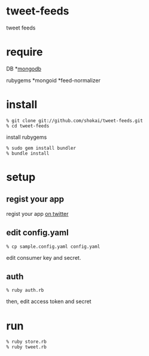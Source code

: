 tweet-feeds
===========
tweet feeds

require
=======
DB
*[mongodb](http://www.mongodb.org/)

rubygems
*mongoid
*feed-normalizer

install
=======
    % git clone git://github.com/shokai/tweet-feeds.git
    % cd tweet-feeds

install rubygems

    % sudo gem install bundler
    % bundle install

setup
=====

regist your app
---------------
regist your app [on twitter](http://twitter.com/apps/new)


edit config.yaml
----------------

    % cp sample.config.yaml config.yaml

edit consumer key and secret.


auth
----

    % ruby auth.rb

then, edit access token and secret


run
=====

    % ruby store.rb
    % ruby tweet.rb